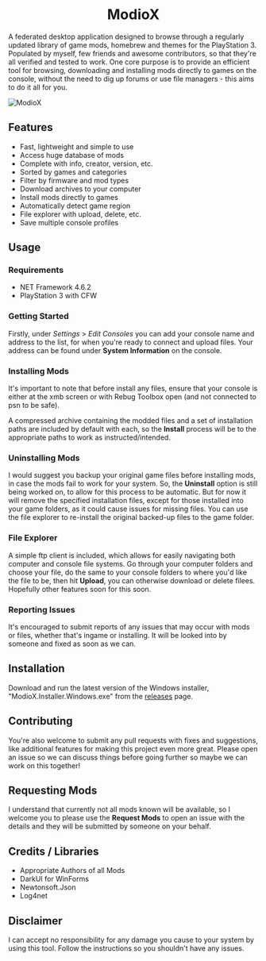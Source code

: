 <h1 align="center">ModioX</h1>

A federated desktop application designed to browse through a regularly updated library of game mods, homebrew and themes for the PlayStation 3. Populated by myself, few friends and awesome contributors, so that they're all verified and tested to work. One core purpose is to provide an efficient tool for browsing, downloading and installing mods directly to games on the console, without the need to dig up forums or use file managers - this aims to do it all for you. 

![ModioX](https://github.com/ohhsoash/ModioX/blob/master/Images/Screenshot1.png?raw=true) 

## Features
* Fast, lightweight and simple to use
* Access huge database of mods
* Complete with info, creator, version, etc.
* Sorted by games and categories
* Filter by firmware and mod types
* Download archives to your computer
* Install mods directly to games
* Automatically detect game region
* File explorer with upload, delete, etc.
* Save multiple console profiles

## Usage

### Requirements
* NET Framework 4.6.2
* PlayStation 3 with CFW

### Getting Started
Firstly, under _Settings_ > _Edit Consoles_ you can add your console name and address to the list, for when you're ready to connect and upload files. Your address can be found under **System Information** on the console.

### Installing Mods
It's important to note that before install any files, ensure that your console is either at the xmb screen or with Rebug Toolbox open (and not connected to psn to be safe).

A compressed archive containing the modded files and a set of installation paths are included by default with each, so the **Install** process will be to the appropriate paths to work as instructed/intended.

### Uninstalling Mods
I would suggest you backup your original game files before installing mods, in case the mods fail to work for your system. So, the **Uninstall** option is still being worked on, to allow for this process to be automatic. But for now it will remove the specified installation files, except for those installed into your game folders, as it could cause issues for missing files. You can use the file explorer to re-install the original backed-up files to the game folder. 

### File Explorer
A simple ftp client is included, which allows for easily navigating both computer and console file systems. Go through your computer folders and choose your file, do the same to your console folders to where you'd like the file to be, then hit **Upload**, you can otherwise download or delete filees. Hopefully other features soon for this soon. 

### Reporting Issues
It's encouraged to submit reports of any issues that may occur with mods or files, whether that's ingame or installing. It will be looked into by someone and fixed as soon as we can. 

## Installation
Download and run the latest version of the Windows installer, "ModioX.Installer.Windows.exe" from the [releases](https://github.com/ohhsoash/ModioX/releases/latest) page.

## Contributing
You're also welcome to submit any pull requests with fixes and suggestions, like additional features for making this project even more great. Please open an issue so we can discuss things before going further so maybe we can work on this together!

## Requesting Mods
I understand that currently not all mods known will be available, so I welcome you to please use the **Request Mods** to open an issue with the details and they will be submitted by someone on your behalf.

## Credits / Libraries
- Appropriate Authors of all Mods
- DarkUI for WinForms
- Newtonsoft.Json
- Log4net

## Disclaimer
I can accept no responsibility for any damage you cause to your system by using this tool. Follow the instructions so you shouldn't have any issues.

